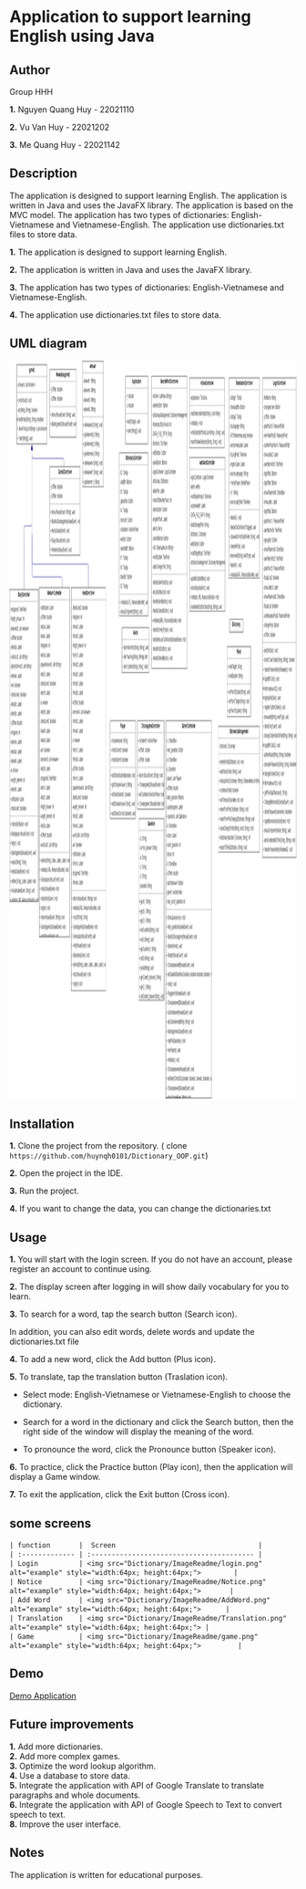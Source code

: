 # Application to support learning English using Java
## Author
Group HHH

**1.** Nguyen Quang Huy - 22021110

**2.** Vu Van Huy - 22021202

**3.** Me Quang Huy - 22021142

## Description
The application is designed to support learning English. The application is written in Java and uses the JavaFX library. The application is based on the MVC model. The application has two types of dictionaries: English-Vietnamese and Vietnamese-English. The application use dictionaries.txt files to store data.

**1.** The application is designed to support learning English.

**2.** The application is written in Java and uses the JavaFX library.

**3.** The application has two types of dictionaries: English-Vietnamese and Vietnamese-English.

**4.** The application use dictionaries.txt files to store data.
## UML diagram
<img src="Dictionary/ImageReadme/diagram.png" alt="example" style="width:1800px; height:1293px;">

## Installation
**1.** Clone the project from the repository. ( clone ``` https://github.com/huynqh0101/Dictionary_OOP.git ```)

**2.** Open the project in the IDE.

**3.** Run the project.

**4.** If you want to change the data, you can change the dictionaries.txt

## Usage
**1.** You will start with the login screen. If you do not have an account, please register an account to continue using.

**2.** The display screen after logging in will show daily vocabulary for you to learn.

**3.** To search for a word, tap the search button (Search icon).

   In addition, you can also edit words, delete words and update the dictionaries.txt file

**4.** To add a new word, click the Add button (Plus icon).

**5.** To translate, tap the translation button (Traslation icon).

- Select mode: English-Vietnamese or Vietnamese-English to choose the dictionary.

- Search for a word in the dictionary and click the Search button, then the right side of the window will display the meaning of the word.

- To pronounce the word, click the Pronounce button (Speaker icon).

**6.** To practice, click the Practice button (Play icon), then the application will display a Game window.

**7.** To exit the application, click the Exit button (Cross icon).
## some screens

    | function       |  Screen                                   |
    | :------------- | :---------------------------------------- |
    | Login          | <img src="Dictionary/ImageReadme/login.png" alt="example" style="width:64px; height:64px;">        |
    | Notice         | <img src="Dictionary/ImageReadme/Notice.png" alt="example" style="width:64px; height:64px;">       |
    | Add Word       | <img src="Dictionary/ImageReadme/AddWord.png" alt="example" style="width:64px; height:64px;">      |
    | Translation    | <img src="Dictionary/ImageReadme/Translation.png" alt="example" style="width:64px; height:64px;"> |
    | Game           | <img src="Dictionary/ImageReadme/game.png" alt="example" style="width:64px; height:64px;">         |

    
## Demo
[Demo Application](https://drive.google.com/drive/folders/18OJygaIYOzIkildworENussj6nA4nLts?usp=drive_link)
## Future improvements

**1.** Add more dictionaries.  
**2.** Add more complex games.  
**3.** Optimize the word lookup algorithm.  
**4.** Use a database to store data.  
**5.** Integrate the application with API of Google Translate to translate paragraphs and whole documents.  
**6.** Integrate the application with API of Google Speech to Text to convert speech to text.  
**8.** Improve the user interface.  


## Notes
The application is written for educational purposes.
